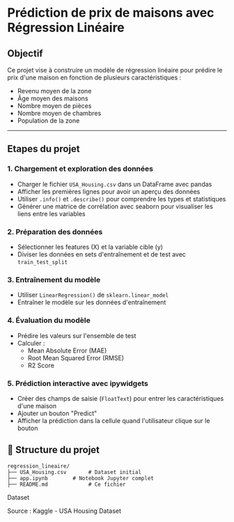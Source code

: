 # Prédiction de prix de maisons avec Régression Linéaire

## Objectif
Ce projet vise à construire un modèle de régression linéaire pour prédire le prix d'une maison en fonction de plusieurs caractéristiques :
- Revenu moyen de la zone
- Âge moyen des maisons
- Nombre moyen de pièces
- Nombre moyen de chambres
- Population de la zone

---

##  Etapes du projet

### 1. Chargement et exploration des données
- Charger le fichier `USA_Housing.csv` dans un DataFrame avec pandas
- Afficher les premières lignes pour avoir un aperçu des données
- Utiliser `.info()` et `.describe()` pour comprendre les types et statistiques
- Générer une matrice de corrélation avec seaborn pour visualiser les liens entre les variables

### 2. Préparation des données
- Sélectionner les features (X) et la variable cible (y)
- Diviser les données en sets d'entraînement et de test avec `train_test_split`

### 3. Entraînement du modèle
- Utiliser `LinearRegression()` de `sklearn.linear_model`
- Entraîner le modèle sur les données d'entraînement

### 4. Évaluation du modèle
- Prédire les valeurs sur l'ensemble de test
- Calculer :
  - Mean Absolute Error (MAE)
  - Root Mean Squared Error (RMSE)
  - R2 Score

### 5. Prédiction interactive avec ipywidgets
- Créer des champs de saisie (`FloatText`) pour entrer les caractéristiques d'une maison
- Ajouter un bouton "Predict"
- Afficher la prédiction dans la cellule quand l'utilisateur clique sur le bouton


## 📁 Structure du projet
```
regression_lineaire/
├── USA_Housing.csv       # Dataset initial
├── app.ipynb        # Notebook Jupyter complet
├── README.md             # Ce fichier
```

Dataset

Source : Kaggle - USA Housing Dataset